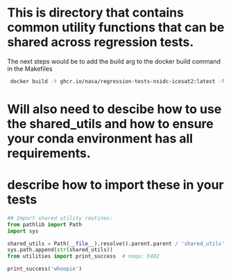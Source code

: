 # This is directory that contains common utility functions that can be shared across regression tests.

The next steps would be to add the build arg to the docker build command in the Makefiles

```sh
 docker build -t ghcr.io/nasa/regression-tests-nsidc-icesat2:latest -f ./Dockerfile --build-arg notebook=NSIDC-ICESAT2_Regression.ipynb --build-arg sub_dir=nsidc-icesat2 --build-arg shared_utils=true -f Dockerfile .
 ```

# Will also need to descibe how to use the shared_utils and how to ensure your conda environment has all requirements.


# describe how to import these in your tests

```python
## Import shared utility routines:
from pathlib import Path
import sys

shared_utils = Path(__file__).resolve().parent.parent / 'shared_utils'
sys.path.append(str(shared_utils))
from utilities import print_success  # noqa: E402

print_success('whoopie')
```
